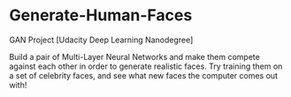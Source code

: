 # Generate-Human-Faces

GAN Project [Udacity Deep Learning Nanodegree]

Build a pair of Multi-Layer Neural Networks and make them compete against each other in order to generate realistic faces. Try training them on a set of celebrity faces, and see what new faces the computer comes out with!
